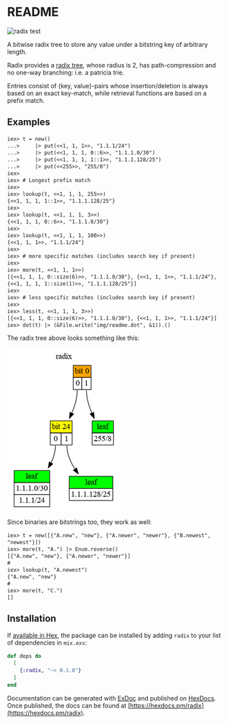 # README

![radix test](https://github.com/hertogp/radix/actions/workflows/elixir.yml/badge.svg)

<!-- @MODULEDOC -->

A bitwise radix tree to store any value under a bitstring key of arbitrary length.

Radix provides a [radix tree](https://en.wikipedia.org/wiki/Radix_tree), whose
radius is 2, has path-compression and no one-way branching: i.e. a patricia
trie.

Entries consist of {key, value}-pairs whose insertion/deletion is always
based on an exact key-match, while retrieval functions are based on a prefix
match.

## Examples

    iex> t = new()
    ...>     |> put(<<1, 1, 1>>, "1.1.1/24")
    ...>     |> put(<<1, 1, 1, 0::6>>, "1.1.1.0/30")
    ...>     |> put(<<1, 1, 1, 1::1>>, "1.1.1.128/25")
    ...>     |> put(<<255>>, "255/8")
    iex>
    iex> # Longest prefix match
    iex>
    iex> lookup(t, <<1, 1, 1, 255>>)
    {<<1, 1, 1, 1::1>>, "1.1.1.128/25"}
    iex>
    iex> lookup(t, <<1, 1, 1, 3>>)
    {<<1, 1, 1, 0::6>>, "1.1.1.0/30"}
    iex>
    iex> lookup(t, <<1, 1, 1, 100>>)
    {<<1, 1, 1>>, "1.1.1/24"}
    iex>
    iex> # more specific matches (includes search key if present)
    iex>
    iex> more(t, <<1, 1, 1>>)
    [{<<1, 1, 1, 0::size(6)>>, "1.1.1.0/30"}, {<<1, 1, 1>>, "1.1.1/24"}, {<<1, 1, 1, 1::size(1)>>, "1.1.1.128/25"}]
    iex>
    iex> # less specific matches (includes search key if present)
    iex>
    iex> less(t, <<1, 1, 1, 3>>)
    [{<<1, 1, 1, 0::size(6)>>, "1.1.1.0/30"}, {<<1, 1, 1>>, "1.1.1/24"}]
    iex> dot(t) |> (&File.write("img/readme.dot", &1)).()



The radix tree above looks something like this:

![Radix](img/readme.dot.png)

Since binaries are bitstrings too, they work as well:

    iex> t = new([{"A.new", "new"}, {"A.newer", "newer"}, {"B.newest", "newest"}])
    iex> more(t, "A.") |> Enum.reverse()
    [{"A.new", "new"}, {"A.newer", "newer"}]
    #
    iex> lookup(t, "A.newest")
    {"A.new", "new"}
    #
    iex> more(t, "C.")
    []

<!-- @MODULEDOC -->


## Installation

If [available in Hex](https://hex.pm/docs/publish), the package can be installed
by adding `radix` to your list of dependencies in `mix.exs`:

```elixir
def deps do
  [
    {:radix, "~> 0.1.0"}
  ]
end
```

Documentation can be generated with [ExDoc](https://github.com/elixir-lang/ex_doc)
and published on [HexDocs](https://hexdocs.pm). Once published, the docs can
be found at [https://hexdocs.pm/radix](https://hexdocs.pm/radix).

